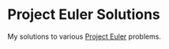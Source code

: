 # Project Euler Solutions
My solutions to various [Project Euler](https://projecteuler.net/) problems.
